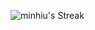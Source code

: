   ![minhiu's Streak](https://github-readme-streak-stats.herokuapp.com/?user=minhiu&theme=tokyonight&hide_border=true)
